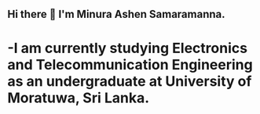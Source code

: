 ## Hi there 👋 I'm Minura Ashen Samaramanna.
# -I am currently studying Electronics and Telecommunication Engineering as an undergraduate at University of Moratuwa, Sri Lanka.

<!--
**minuraashen/minuraashen** is a ✨ _special_ ✨ repository because its `README.md` (this file) appears on your GitHub profile.

Here are some ideas to get you started:

- 🔭 I’m currently working on ...
- 🌱 I’m currently learning ...
- 👯 I’m looking to collaborate on ...
- 🤔 I’m looking for help with ...
- 💬 Ask me about ...
- 📫 How to reach me: ...
- 😄 Pronouns: ...
- ⚡ Fun fact: ...
-->
